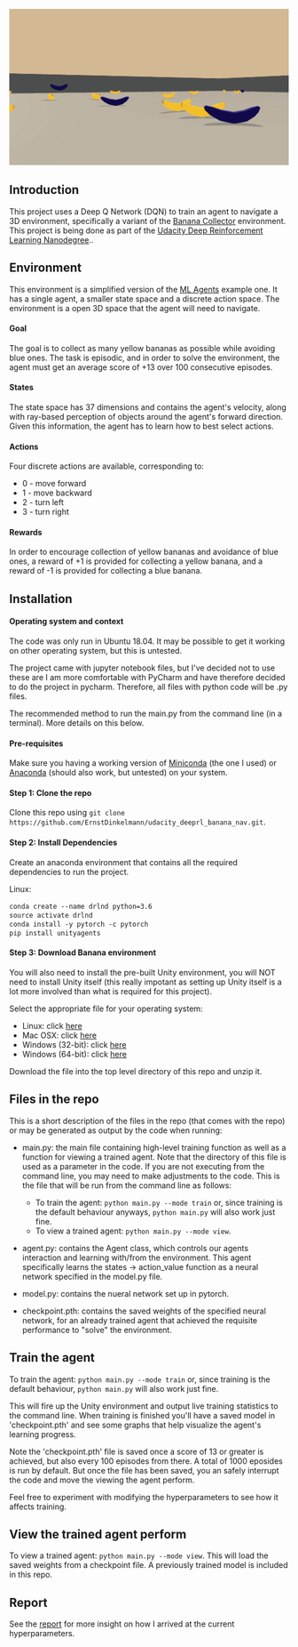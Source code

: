 ![trained agent](trained_agent.gif)



## Introduction
This project uses a Deep Q Network (DQN) to train an agent to navigate a 3D environment, specifically a variant of the [Banana Collector](https://github.com/Unity-Technologies/ml-agents/blob/master/docs/Learning-Environment-Examples.md#banana-collector) environment.  This project is being done as part of the [Udacity Deep Reinforcement Learning Nanodegree](https://www.udacity.com/course/deep-reinforcement-learning-nanodegree--nd893)..


## Environment
This environment is a simplified version of the [ML Agents](https://github.com/Unity-Technologies/ml-agents/blob/master/docs/Learning-Environment-Examples.md#banana-collector) example one.  It has a single agent, a smaller state space and a discrete action space.  The environment is a open 3D space that the agent will need to navigate.

#### Goal
The goal is to collect as many yellow bananas as possible while avoiding blue ones.
The task is episodic, and in order to solve the environment, the agent must get an average score of +13 over 100 consecutive episodes.

#### States
The state space has 37 dimensions and contains the agent's velocity, along with ray-based perception of objects around the agent's forward direction. Given this information, the agent has to learn how to best select actions.

#### Actions
Four discrete actions are available, corresponding to:

- 0 - move forward
- 1 - move backward
- 2 - turn left
- 3 - turn right

#### Rewards
In order to encourage collection of yellow bananas and avoidance of blue ones, a reward of +1 is provided for collecting a yellow banana, and a reward of -1 is provided for collecting a blue banana.



## Installation

#### Operating system and context
The code was only run in Ubuntu 18.04. It may be possible to get it working on other operating system, but this is untested.

The project came with jupyter notebook files, but I've decided not to use these are I am more comfortable with PyCharm and have therefore decided to do the project in pycharm. Therefore, all files with python code will be .py files.

The recommended method to run the main.py from the command line (in a terminal). More details on this below.

#### Pre-requisites
Make sure you having a working version of [Miniconda](https://conda.io/miniconda.html) (the one I used) or [Anaconda](https://www.anaconda.com/download/) (should also work, but untested) on your system.

#### Step 1: Clone the repo
Clone this repo using `git clone https://github.com/ErnstDinkelmann/udacity_deeprl_banana_nav.git`.

#### Step 2: Install Dependencies
Create an anaconda environment that contains all the required dependencies to run the project.

Linux:
```
conda create --name drlnd python=3.6
source activate drlnd
conda install -y pytorch -c pytorch
pip install unityagents
```

#### Step 3: Download Banana environment
You will also need to install the pre-built Unity environment, you will NOT need to install Unity itself (this really impotant as setting up Unity itself is a lot more involved than what is required for this project).

Select the appropriate file for your operating system:

- Linux: click [here](https://s3-us-west-1.amazonaws.com/udacity-drlnd/P1/Banana/Banana_Linux.zip)
- Mac OSX: click [here](https://s3-us-west-1.amazonaws.com/udacity-drlnd/P1/Banana/Banana.app.zip)
- Windows (32-bit): click [here](https://s3-us-west-1.amazonaws.com/udacity-drlnd/P1/Banana/Banana_Windows_x86.zip)
- Windows (64-bit): click [here](https://s3-us-west-1.amazonaws.com/udacity-drlnd/P1/Banana/Banana_Windows_x86_64.zip)

Download the file into the top level directory of this repo and unzip it.



## Files in the repo
This is a short description of the files in the repo (that comes with the repo) or may be generated as output by the code when running:

* main.py: the main file containing high-level training function as well as a function for viewing a trained agent. Note that the directory of this file is used as a parameter in the code. If you are not executing from the command line, you may need to make adjustments to the code. This is the file that will be run from the command line as follows:

    * To train the agent: `python main.py --mode train` or, since training is the default behaviour anyways, `python main.py` will also work just fine.
    * To view a trained agent: `python main.py --mode view`.

* agent.py: contains the Agent class, which controls our agents interaction and learning with/from the environment. This agent specifically learns the states -> action_value function as a neural network specified in the model.py file.

* model.py: contains the nueral network set up in pytorch.

* checkpoint.pth: contains the saved weights of the specified neural network, for an already trained agent that achieved the requisite performance to "solve" the environment.



## Train the agent
To train the agent: `python main.py --mode train` or, since training is the default behaviour, `python main.py` will also work just fine.

This will fire up the Unity environment and output live training statistics to the command line.  When training is finished you'll have a saved model in 'checkpoint.pth' and see some graphs that help visualize the agent's learning progress.

Note the 'checkpoint.pth' file is saved once a score of 13 or greater is achieved, but also every 100 episodes from there. A total of 1000 eposides is run by default. But once the file has been saved, you an safely interrupt the code and move the viewing the agent perform.

Feel free to experiment with modifying the hyperparameters to see how it affects training.



## View the trained agent perform
To view a trained agent: `python main.py --mode view`.
This will load the saved weights from a checkpoint file.  A previously trained model is included in this repo.



## Report
See the [report](Report.md) for more insight on how I arrived at the current hyperparameters.
